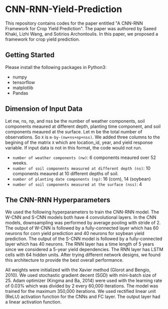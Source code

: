 # CNN-RNN-Yield-Prediction



This repository contains codes for the paper entitled "A CNN-RNN Framework for Crop Yield Prediction". The paper was authored by Saeed Khaki, Lizhi Wang, and Sotirios Archontoulis. In this paper, we proposed a framework for crop yield prediction.



## Getting Started 

Please install the following packages in Python3:

- numpy
- tensorflow
- matplotlib
- Pandas


## Dimension of Input Data

Let nw, ns, np, and nss be the number of weather components, soil components meaured at different depth, planting time component, and soil components meaured at the surface. Let m be the total number of observations. So `X` is `m-by-(nw+ns+np+nss)`. We added three columns to the begining of the matrix `X` which are location_id, year, and yield response variable.  If input data is not in this format, the code would not run.

- `number of weather components (nw)`: 6 components meaured over 52 weeks.
- `number of soil components measured at different depth (ns)`: 10 components meaured at 10 different depths of soil.
- `number of planting date components (np)`: 16 (corn), 14 (soybean)
- `number of soil components measured at the surface (nss)`: 4


## The CNN-RNN Hyperparameters

We used the following hyperparameters to train the CNN-RNN model. The W-CNN and S-CNN models
both have 4 convolutional layers. In the CNN models, downsampling was performed by average pooling with stride of 2. The output of W-CNN is followed by a fully-connected layer which has 60 neurons for corn yield prediction and 40 neurons for soybean
yield prediction. The output of the S-CNN model is followed by a fully-connected layer which has 40
neurons. The RNN layer has a time length of 5 years since we considered a 5-year yield dependencies. The
RNN layer has LSTM cells with 64 hidden units. After trying different network designs, we found this
architecture to provide the best overall performance.

All weights were initialized with the Xavier method (Glorot and Bengio, 2010). We used stochastic
gradient decent (SGD) with mini-batch size of 25. Adam optimizer (Kingma and Ba, 2014) were used
with the learning rate of 0.03% which was divided by 2 every 60,000 iterations. The model was trained for
the maximum 350,000 iterations. We used rectified linear unit (ReLU) activation function for the CNNs
and FC layer. The output layer had a linear activation function.
